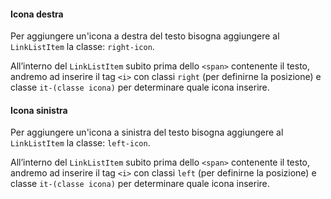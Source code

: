#### Icona destra
Per aggiungere un'icona a destra del testo bisogna aggiungere al `LinkListItem` la classe: `right-icon`.

All’interno del `LinkListItem` subito prima dello `<span>` contenente il testo, andremo ad inserire il tag `<i>` con classi `right` (per definirne la posizione) e classe `it-(classe icona)` per determinare quale icona inserire.

#### Icona sinistra
Per aggiungere un'icona a sinistra del testo bisogna aggiungere al `LinkListItem` la classe: `left-icon`.

All’interno del `LinkListItem` subito prima dello `<span>` contenente il testo, andremo ad inserire il tag `<i>` con classi `left` (per definirne la posizione) e classe `it-(classe icona)` per determinare quale icona inserire.

